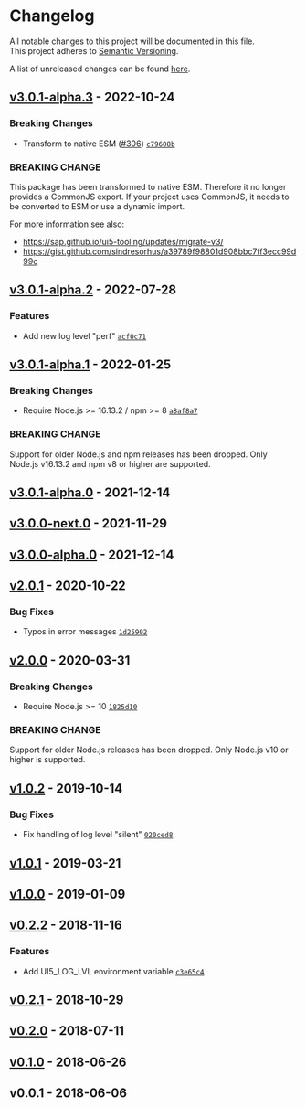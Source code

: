 # Changelog
All notable changes to this project will be documented in this file.  
This project adheres to [Semantic Versioning](http://semver.org/spec/v2.0.0.html).

A list of unreleased changes can be found [here](https://github.com/SAP/ui5-logger/compare/v3.0.1-alpha.3...HEAD).

<a name="v3.0.1-alpha.3"></a>
## [v3.0.1-alpha.3] - 2022-10-24
### Breaking Changes
- Transform to native ESM ([#306](https://github.com/SAP/ui5-logger/issues/306)) [`c79608b`](https://github.com/SAP/ui5-logger/commit/c79608b0e432168ca8570530b63a456b9ddd12cb)

### BREAKING CHANGE

This package has been transformed to native ESM. Therefore it no longer provides a CommonJS export.
If your project uses CommonJS, it needs to be converted to ESM or use a dynamic import.

For more information see also:
- https://sap.github.io/ui5-tooling/updates/migrate-v3/
- https://gist.github.com/sindresorhus/a39789f98801d908bbc7ff3ecc99d99c


<a name="v3.0.1-alpha.2"></a>
## [v3.0.1-alpha.2] - 2022-07-28
### Features
- Add new log level "perf" [`acf0c71`](https://github.com/SAP/ui5-logger/commit/acf0c717612f440ea7a114e757c05d358ae523a7)


<a name="v3.0.1-alpha.1"></a>
## [v3.0.1-alpha.1] - 2022-01-25
### Breaking Changes
- Require Node.js >= 16.13.2 / npm >= 8 [`a8af8a7`](https://github.com/SAP/ui5-logger/commit/a8af8a7a82c6f657ac10b5018e654939d90fd81f)

### BREAKING CHANGE

Support for older Node.js and npm releases has been dropped.
Only Node.js v16.13.2 and npm v8 or higher are supported.


<a name="v3.0.1-alpha.0"></a>
## [v3.0.1-alpha.0] - 2021-12-14

<a name="v3.0.0-next.0"></a>
## [v3.0.0-next.0] - 2021-11-29

<a name="v3.0.0-alpha.0"></a>
## [v3.0.0-alpha.0] - 2021-12-14

<a name="v2.0.1"></a>
## [v2.0.1] - 2020-10-22
### Bug Fixes
- Typos in error messages [`1d25902`](https://github.com/SAP/ui5-logger/commit/1d2590223c4332f5ea6f1326b23ecf584fea5934)


<a name="v2.0.0"></a>
## [v2.0.0] - 2020-03-31
### Breaking Changes
- Require Node.js >= 10 [`1825d10`](https://github.com/SAP/ui5-logger/commit/1825d1013a88f164cbbfbf579c3e8e02df2b5082)

### BREAKING CHANGE

Support for older Node.js releases has been dropped.
Only Node.js v10 or higher is supported.


<a name="v1.0.2"></a>
## [v1.0.2] - 2019-10-14
### Bug Fixes
- Fix handling of log level "silent" [`020ced8`](https://github.com/SAP/ui5-logger/commit/020ced85a82d33c94e429aa28983affa0d8341ba)


<a name="v1.0.1"></a>
## [v1.0.1] - 2019-03-21

<a name="v1.0.0"></a>
## [v1.0.0] - 2019-01-09

<a name="v0.2.2"></a>
## [v0.2.2] - 2018-11-16
### Features
- Add UI5_LOG_LVL environment variable [`c3e65c4`](https://github.com/SAP/ui5-logger/commit/c3e65c444045832773e4dc43ffa2baf903a27e52)


<a name="v0.2.1"></a>
## [v0.2.1] - 2018-10-29

<a name="v0.2.0"></a>
## [v0.2.0] - 2018-07-11

<a name="v0.1.0"></a>
## [v0.1.0] - 2018-06-26

<a name="v0.0.1"></a>
## v0.0.1 - 2018-06-06

[v3.0.1-alpha.3]: https://github.com/SAP/ui5-logger/compare/v3.0.1-alpha.2...v3.0.1-alpha.3
[v3.0.1-alpha.2]: https://github.com/SAP/ui5-logger/compare/v3.0.1-alpha.1...v3.0.1-alpha.2
[v3.0.1-alpha.1]: https://github.com/SAP/ui5-logger/compare/v3.0.1-alpha.0...v3.0.1-alpha.1
[v3.0.1-alpha.0]: https://github.com/SAP/ui5-logger/compare/v3.0.0-next.0...v3.0.1-alpha.0
[v3.0.0-next.0]: https://github.com/SAP/ui5-logger/compare/v3.0.0-alpha.0...v3.0.0-next.0
[v3.0.0-alpha.0]: https://github.com/SAP/ui5-logger/compare/v2.0.1...v3.0.0-alpha.0
[v2.0.1]: https://github.com/SAP/ui5-logger/compare/v2.0.0...v2.0.1
[v2.0.0]: https://github.com/SAP/ui5-logger/compare/v1.0.2...v2.0.0
[v1.0.2]: https://github.com/SAP/ui5-logger/compare/v1.0.1...v1.0.2
[v1.0.1]: https://github.com/SAP/ui5-logger/compare/v1.0.0...v1.0.1
[v1.0.0]: https://github.com/SAP/ui5-logger/compare/v0.2.2...v1.0.0
[v0.2.2]: https://github.com/SAP/ui5-logger/compare/v0.2.1...v0.2.2
[v0.2.1]: https://github.com/SAP/ui5-logger/compare/v0.2.0...v0.2.1
[v0.2.0]: https://github.com/SAP/ui5-logger/compare/v0.1.0...v0.2.0
[v0.1.0]: https://github.com/SAP/ui5-logger/compare/v0.0.1...v0.1.0
